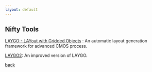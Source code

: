 ```yaml
---
layout: default
---
```


## Nifty Tools 

[LAYGO - LAYout with Gridded Objects](https://ucb-art.github.io/laygo/) : An automatic layout generation framework for 
advanced CMOS process.

[LAYGO2](https://github.com/niftylab/laygo2): An improved version of LAYGO.

[back](./)
